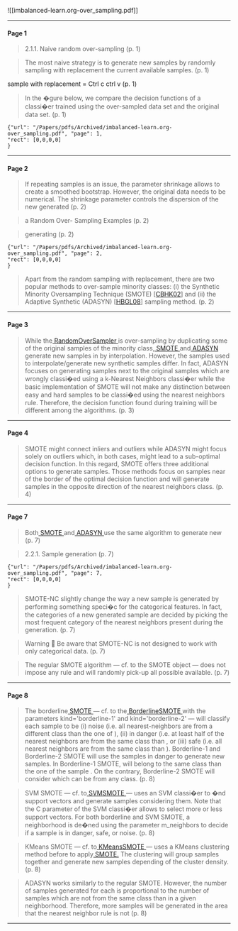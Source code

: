 ![[imbalanced-learn.org-over_sampling.pdf]]

---

#### Page 1

> 2.1.1. Naive random over-sampling (p. 1) 

> The most naive strategy is to generate new samples by randomly sampling with replacement the current available samples. (p. 1) 

sample with replacement = Ctrl c ctrl v (p. 1) 

> In the �gure below, we compare the decision functions of a classi�er trained using the over-sampled data set and the original data set. (p. 1) 

```pdf
{"url": "/Papers/pdfs/Archived/imbalanced-learn.org-over_sampling.pdf", "page": 1,
"rect": [0,0,0,0]
}
```

---
#### Page 2

> If repeating samples is an issue, the parameter shrinkage allows to create a smoothed bootstrap. However, the original data needs to be numerical. The shrinkage parameter controls the dispersion of the new generated (p. 2) 

> a Random Over- Sampling Examples (p. 2) 

> generating (p. 2) 

```pdf
{"url": "/Papers/pdfs/Archived/imbalanced-learn.org-over_sampling.pdf", "page": 2,
"rect": [0,0,0,0]
}
```

> Apart from the random sampling with replacement, there are two popular methods to over-sample minority classes: (i) the Synthetic Minority Oversampling Technique (SMOTE) [[CBHK02](https://imbalanced-learn.org/stable/zzz_references.html#id12)] and (ii) the Adaptive Synthetic (ADASYN) [[HBGL08](https://imbalanced-learn.org/stable/zzz_references.html#id11)] sampling method. (p. 2) 

---
#### Page 3

> While the[ RandomOverSampler ](https://imbalanced-learn.org/stable/references/generated/imblearn.over_sampling.RandomOverSampler.html#imblearn.over_sampling.RandomOverSampler)is over-sampling by duplicating some of the original samples of the minority class,[ SMOTE ](https://imbalanced-learn.org/stable/references/generated/imblearn.over_sampling.SMOTE.html#imblearn.over_sampling.SMOTE)and[ ADASYN ](https://imbalanced-learn.org/stable/references/generated/imblearn.over_sampling.ADASYN.html#imblearn.over_sampling.ADASYN)generate new samples in by interpolation. However, the samples used to interpolate/generate new synthetic samples differ. In fact, ADASYN focuses on generating samples next to the original samples which are wrongly classi�ed using a k-Nearest Neighbors classi�er while the basic implementation of SMOTE will not make any distinction between easy and hard samples to be classi�ed using the nearest neighbors rule. Therefore, the decision function found during training will be different among the algorithms. (p. 3) 

---
#### Page 4

> SMOTE might connect inliers and outliers while ADASYN might focus solely on outliers which, in both cases, might lead to a sub-optimal decision function. In this regard, SMOTE offers three additional options to generate samples. Those methods focus on samples near of the border of the optimal decision function and will generate samples in the opposite direction of the nearest neighbors class. (p. 4) 

---
#### Page 7

> Both[ SMOTE ](https://imbalanced-learn.org/stable/references/generated/imblearn.over_sampling.SMOTE.html#imblearn.over_sampling.SMOTE)and[ ADASYN ](https://imbalanced-learn.org/stable/references/generated/imblearn.over_sampling.ADASYN.html#imblearn.over_sampling.ADASYN)use the same algorithm to generate new (p. 7) 

> 2.2.1. Sample generation (p. 7) 

```pdf
{"url": "/Papers/pdfs/Archived/imbalanced-learn.org-over_sampling.pdf", "page": 7,
"rect": [0,0,0,0]
}
```

> SMOTE-NC slightly change the way a new sample is generated by performing something speci�c for the categorical features. In fact, the categories of a new generated sample are decided by picking the most frequent category of the nearest neighbors present during the generation. (p. 7) 

> Warning  Be aware that SMOTE-NC is not designed to work with only categorical data. (p. 7) 

> The regular SMOTE algorithm — cf. to the SMOTE object — does not impose any rule and will randomly pick-up all possible available. (p. 7) 

---
#### Page 8

> The borderline[ SMOTE ](https://imbalanced-learn.org/stable/references/generated/imblearn.over_sampling.SMOTE.html#imblearn.over_sampling.SMOTE)— cf. to the[ BorderlineSMOTE ](https://imbalanced-learn.org/stable/references/generated/imblearn.over_sampling.BorderlineSMOTE.html#imblearn.over_sampling.BorderlineSMOTE)with the parameters kind='borderline-1' and kind='borderline-2' — will classify each sample to be (i) noise (i.e. all nearest-neighbors are from a different class than the one of ), (ii) in danger (i.e. at least half of the nearest neighbors are from the same class than , or (iii) safe (i.e. all nearest neighbors are from the same class than ). Borderline-1 and Borderline-2 SMOTE will use the samples in danger to generate new samples. In Borderline-1 SMOTE, will belong to the same class than the one of the sample . On the contrary, Borderline-2 SMOTE will consider which can be from any class. (p. 8) 

> SVM SMOTE — cf. to[ SVMSMOTE ](https://imbalanced-learn.org/stable/references/generated/imblearn.over_sampling.SVMSMOTE.html#imblearn.over_sampling.SVMSMOTE)— uses an SVM classi�er to �nd support vectors and generate samples considering them. Note that the C parameter of the SVM classi�er allows to select more or less support vectors. For both borderline and SVM SMOTE, a neighborhood is de�ned using the parameter m_neighbors to decide if a sample is in danger, safe, or noise. (p. 8) 

> KMeans SMOTE — cf. to[ KMeansSMOTE ](https://imbalanced-learn.org/stable/references/generated/imblearn.over_sampling.KMeansSMOTE.html#imblearn.over_sampling.KMeansSMOTE)— uses a KMeans clustering method before to apply[ SMOTE.](https://imbalanced-learn.org/stable/references/generated/imblearn.over_sampling.SMOTE.html#imblearn.over_sampling.SMOTE) The clustering will group samples together and generate new samples depending of the cluster density. (p. 8) 

> ADASYN works similarly to the regular SMOTE. However, the number of samples generated for each is proportional to the number of samples which are not from the same class than in a given neighborhood. Therefore, more samples will be generated in the area that the nearest neighbor rule is not (p. 8) 

---
